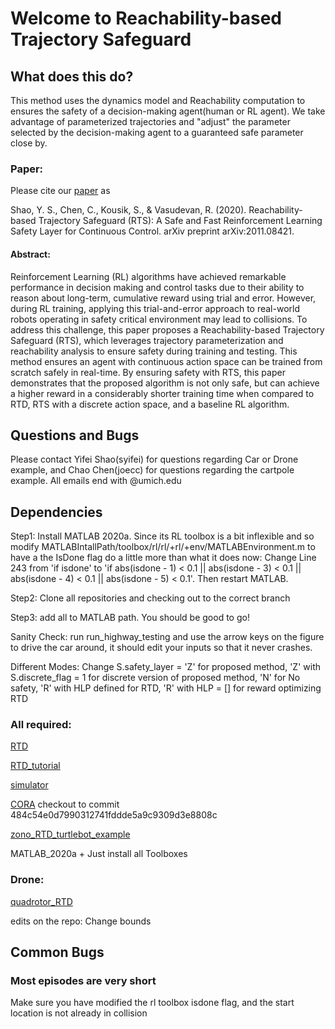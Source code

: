 # Welcome to Reachability-based Trajectory Safeguard
## What does this do?
This method uses the dynamics model and Reachability computation to ensures the safety of a decision-making agent(human or RL agent). We take advantage of parameterized trajectories and "adjust" the parameter selected by the decision-making agent to a guaranteed safe parameter close by.

### Paper:
Please cite our [paper](https://arxiv.org/abs/2011.08421) as 

Shao, Y. S., Chen, C., Kousik, S., & Vasudevan, R. (2020). Reachability-based Trajectory Safeguard (RTS): A Safe and Fast Reinforcement Learning Safety Layer for Continuous Control. arXiv preprint arXiv:2011.08421.

#### Abstract:
Reinforcement Learning (RL) algorithms have achieved remarkable performance in decision making and control tasks due to their ability to reason about long-term, cumulative reward using trial and error. However, during RL training, applying this trial-and-error approach to real-world robots operating in safety critical environment may lead to collisions. 
To address this challenge, this paper proposes a Reachability-based Trajectory Safeguard (RTS), which leverages trajectory parameterization and reachability analysis to ensure safety during training and testing.
This method ensures an agent with continuous action space can be trained from scratch safely in real-time.
By ensuring safety with RTS, this paper demonstrates that the proposed algorithm is not only safe, but can achieve a higher reward in a considerably shorter training time when compared to RTD, RTS with a discrete action space, and a baseline RL algorithm.
## Questions and Bugs
Please contact Yifei Shao(syifei) for questions regarding Car or Drone example, and Chao Chen(joecc) for questions regarding the cartpole example. All emails end with @umich.edu

## Dependencies
Step1: Install MATLAB 2020a. Since its RL toolbox is a bit inflexible and so modify MATLABIntallPath/toolbox/rl/rl/+rl/+env/MATLABEnvironment.m to have a the IsDone flag do a little more than what it does now: Change Line 243 from 'if isdone' to 'if abs(isdone - 1) < 0.1 || abs(isdone - 3) < 0.1 || abs(isdone - 4) < 0.1 || abs(isdone - 5) < 0.1'. Then restart MATLAB.

Step2: Clone all repositories and checking out to the correct branch

Step3: add all to MATLAB path. You should be good to go!

Sanity Check: run run_highway_testing and use the arrow keys on the figure to drive the car around, it should edit your inputs so that it never crashes.

Different Modes: Change S.safety_layer = 'Z' for proposed method, 'Z' with S.discrete_flag = 1 for discrete version of proposed method, 'N' for No safety, 'R' with HLP defined for RTD, 'R' with HLP = [] for reward optimizing RTD
### All required:
[RTD](https://github.com/ramvasudevan/RTD) 

[RTD_tutorial](https://github.com/skousik/RTD_tutorial) 

[simulator](https://github.com/skousik/simulator)

[CORA](https://tumcps.github.io/CORA/) checkout to commit 484c54e0d7990312741fddde5a9c9309d3e8808c

[zono_RTD_turtlebot_example](https://github.com/pdholmes/zono_RTD_turtlebot_example)

MATLAB_2020a + Just install all Toolboxes

### Drone:
[quadrotor_RTD](https://github.com/skousik/quadrotor_RTD)

edits on the repo: Change bounds 

## Common Bugs
### Most episodes are very short
Make sure you have modified the rl toolbox isdone flag, and the start location is not already in collision



